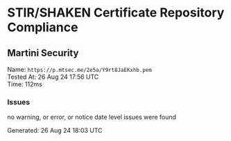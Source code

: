 # STIR/SHAKEN Certificate Repository Compliance

## Martini Security

Name: `https://p.mtsec.me/2e5a/Y9rt8JaEKxhb.pem`\
Tested At: 26 Aug 24 17:56 UTC\
Time: 112ms

### Issues

no warning, or error, or notice date level issues were found

Generated: 26 Aug 24 18:03 UTC